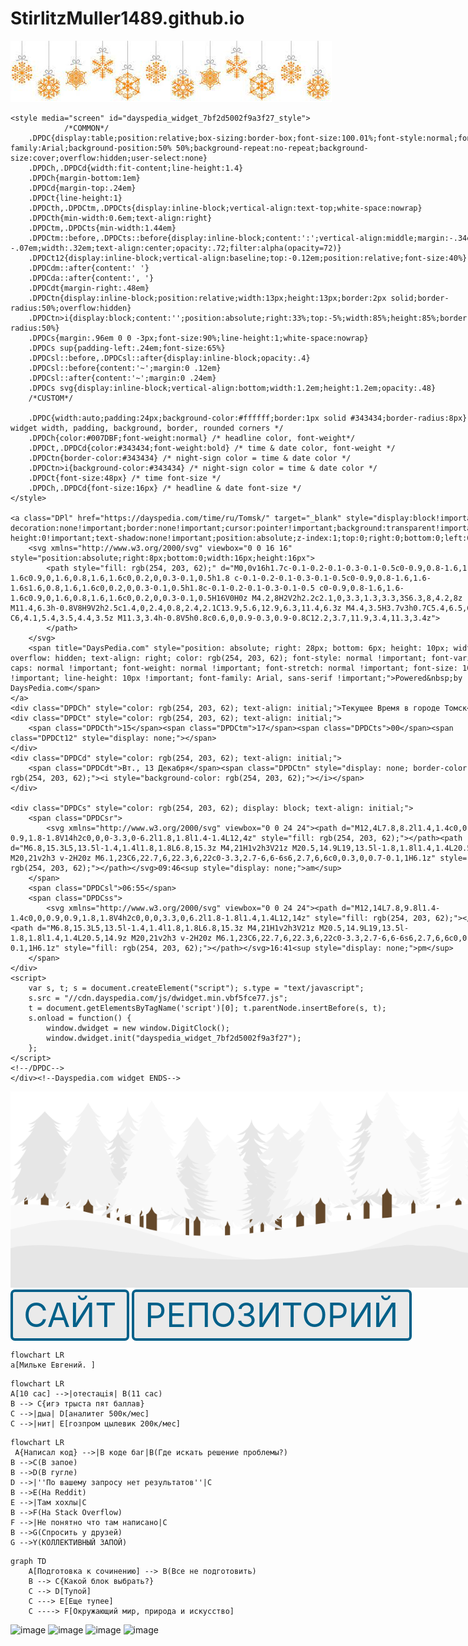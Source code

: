 # StirlitzMuller1489.github.io
<style>
.nav div {
    display: inline-block;
}
</style>
<div class="nav">
<div>
<img src="Unknown.jpeg">


<!--Dayspedia.com widget--><div class="DPDC" cityid="5720" lang="ru" id="dayspedia_widget_7bf2d5002f9a3f27" host="https://dayspedia.com" ampm="false" nightsign="true" sun="true" style="background-image: url(&quot;https://cdn.dayspedia.com/img/widgets/bg-9.png&quot;); border-color: rgb(255, 255, 255); border-width: 0px; width: auto;">

	<style media="screen" id="dayspedia_widget_7bf2d5002f9a3f27_style">
				/*COMMON*/
		.DPDC{display:table;position:relative;box-sizing:border-box;font-size:100.01%;font-style:normal;font-family:Arial;background-position:50% 50%;background-repeat:no-repeat;background-size:cover;overflow:hidden;user-select:none}
		.DPDCh,.DPDCd{width:fit-content;line-height:1.4}
		.DPDCh{margin-bottom:1em}
		.DPDCd{margin-top:.24em}
		.DPDCt{line-height:1}
		.DPDCth,.DPDCtm,.DPDCts{display:inline-block;vertical-align:text-top;white-space:nowrap}
		.DPDCth{min-width:0.6em;text-align:right}
		.DPDCtm,.DPDCts{min-width:1.44em}
		.DPDCtm::before,.DPDCts::before{display:inline-block;content:':';vertical-align:middle;margin:-.34em 0 0 -.07em;width:.32em;text-align:center;opacity:.72;filter:alpha(opacity=72)}
		.DPDCt12{display:inline-block;vertical-align:baseline;top:-0.12em;position:relative;font-size:40%}
		.DPDCdm::after{content:' '}
		.DPDCda::after{content:', '}
		.DPDCdt{margin-right:.48em}
		.DPDCtn{display:inline-block;position:relative;width:13px;height:13px;border:2px solid;border-radius:50%;overflow:hidden}
		.DPDCtn>i{display:block;content:'';position:absolute;right:33%;top:-5%;width:85%;height:85%;border-radius:50%}
		.DPDCs{margin:.96em 0 0 -3px;font-size:90%;line-height:1;white-space:nowrap}
		.DPDCs sup{padding-left:.24em;font-size:65%}
		.DPDCsl::before,.DPDCsl::after{display:inline-block;opacity:.4}
		.DPDCsl::before{content:'~';margin:0 .12em}
		.DPDCsl::after{content:'~';margin:0 .24em}
		.DPDCs svg{display:inline-block;vertical-align:bottom;width:1.2em;height:1.2em;opacity:.48}
		/*CUSTOM*/
		
		.DPDC{width:auto;padding:24px;background-color:#ffffff;border:1px solid #343434;border-radius:8px} /* widget width, padding, background, border, rounded corners */
		.DPDCh{color:#007DBF;font-weight:normal} /* headline color, font-weight*/
		.DPDCt,.DPDCd{color:#343434;font-weight:bold} /* time & date color, font-weight */
		.DPDCtn{border-color:#343434} /* night-sign color = time & date color */
		.DPDCtn>i{background-color:#343434} /* night-sign color = time & date color */
		.DPDCt{font-size:48px} /* time font-size */
		.DPDCh,.DPDCd{font-size:16px} /* headline & date font-size */
	</style>

	<a class="DPl" href="https://dayspedia.com/time/ru/Tomsk/" target="_blank" style="display:block!important;text-decoration:none!important;border:none!important;cursor:pointer!important;background:transparent!important;line-height:0!important;text-shadow:none!important;position:absolute;z-index:1;top:0;right:0;bottom:0;left:0">
		<svg xmlns="http://www.w3.org/2000/svg" viewbox="0 0 16 16" style="position:absolute;right:8px;bottom:0;width:16px;height:16px">
			<path style="fill: rgb(254, 203, 62);" d="M0,0v16h1.7c-0.1-0.2-0.1-0.3-0.1-0.5c0-0.9,0.8-1.6,1.6-1.6c0.9,0,1.6,0.8,1.6,1.6c0,0.2,0,0.3-0.1,0.5h1.8 c-0.1-0.2-0.1-0.3-0.1-0.5c0-0.9,0.8-1.6,1.6-1.6s1.6,0.8,1.6,1.6c0,0.2,0,0.3-0.1,0.5h1.8c-0.1-0.2-0.1-0.3-0.1-0.5 c0-0.9,0.8-1.6,1.6-1.6c0.9,0,1.6,0.8,1.6,1.6c0,0.2,0,0.3-0.1,0.5H16V0H0z M4.2,8H2V2h2.2c2.1,0,3.3,1.3,3.3,3S6.3,8,4.2,8z M11.4,6.3h-0.8V8H9V2h2.5c1.4,0,2.4,0.8,2.4,2.1C13.9,5.6,12.9,6.3,11.4,6.3z M4.4,3.5H3.7v3h0.7C5.4,6.5,6,6,6,5 C6,4.1,5.4,3.5,4.4,3.5z M11.3,3.4h-0.8V5h0.8c0.6,0,0.9-0.3,0.9-0.8C12.2,3.7,11.9,3.4,11.3,3.4z">
			</path>
		</svg>
		<span title="DaysPedia.com" style="position: absolute; right: 28px; bottom: 6px; height: 10px; width: 60px; overflow: hidden; text-align: right; color: rgb(254, 203, 62); font-style: normal !important; font-variant-caps: normal !important; font-weight: normal !important; font-stretch: normal !important; font-size: 10px !important; line-height: 10px !important; font-family: Arial, sans-serif !important;">Powered&nbsp;by DaysPedia.com</span>
	</a>
	<div class="DPDCh" style="color: rgb(254, 203, 62); text-align: initial;">Текущее Время в городе Томск</div>
	<div class="DPDCt" style="color: rgb(254, 203, 62); text-align: initial;">
		<span class="DPDCth">15</span><span class="DPDCtm">17</span><span class="DPDCts">00</span><span class="DPDCt12" style="display: none;"></span>
	</div>
	<div class="DPDCd" style="color: rgb(254, 203, 62); text-align: initial;">
		<span class="DPDCdt">Вт., 13 Декабря</span><span class="DPDCtn" style="display: none; border-color: rgb(254, 203, 62);"><i style="background-color: rgb(254, 203, 62);"></i></span>
	</div>
	
	<div class="DPDCs" style="color: rgb(254, 203, 62); display: block; text-align: initial;">
		<span class="DPDCsr">
			<svg xmlns="http://www.w3.org/2000/svg" viewbox="0 0 24 24"><path d="M12,4L7.8,8.2l1.4,1.4c0,0,0.9-0.9,1.8-1.8V14h2c0,0,0-3.3,0-6.2l1.8,1.8l1.4-1.4L12,4z" style="fill: rgb(254, 203, 62);"></path><path d="M6.8,15.3L5,13.5l-1.4,1.4l1.8,1.8L6.8,15.3z M4,21H1v2h3V21z M20.5,14.9L19,13.5l-1.8,1.8l1.4,1.4L20.5,14.9z M20,21v2h3 v-2H20z M6.1,23C6,22.7,6,22.3,6,22c0-3.3,2.7-6,6-6s6,2.7,6,6c0,0.3,0,0.7-0.1,1H6.1z" style="fill: rgb(254, 203, 62);"></path></svg>09:46<sup style="display: none;">am</sup>
		</span>
		<span class="DPDCsl">06:55</span>
		<span class="DPDCss">
			<svg xmlns="http://www.w3.org/2000/svg" viewbox="0 0 24 24"><path d="M12,14L7.8,9.8l1.4-1.4c0,0,0.9,0.9,1.8,1.8V4h2c0,0,0,3.3,0,6.2l1.8-1.8l1.4,1.4L12,14z" style="fill: rgb(254, 203, 62);"></path><path d="M6.8,15.3L5,13.5l-1.4,1.4l1.8,1.8L6.8,15.3z M4,21H1v2h3V21z M20.5,14.9L19,13.5l-1.8,1.8l1.4,1.4L20.5,14.9z M20,21v2h3 v-2H20z M6.1,23C6,22.7,6,22.3,6,22c0-3.3,2.7-6,6-6s6,2.7,6,6c0,0.3,0,0.7-0.1,1H6.1z" style="fill: rgb(254, 203, 62);"></path></svg>16:41<sup style="display: none;">pm</sup>
		</span>
	</div>
	<script>
		var s, t; s = document.createElement("script"); s.type = "text/javascript";
		s.src = "//cdn.dayspedia.com/js/dwidget.min.vbf5fce77.js";
		t = document.getElementsByTagName('script')[0]; t.parentNode.insertBefore(s, t);
		s.onload = function() {
			window.dwidget = new window.DigitClock();
			window.dwidget.init("dayspedia_widget_7bf2d5002f9a3f27");
		};
	</script>
	<!--/DPDC-->
	</div><!--Dayspedia.com widget ENDS-->
<img src="layer.png">	

</div>
	
<style>
.button_1670312305034 {
    display: inline-block !important;
    text-decoration: none !important;
    background-color: #eaeaea !important;
    color: #006089 !important;
    border: 4px solid #006089 !important;
    border-radius: 7px !important;
    font-size: 53px !important;
    padding: 5px 17px !important; 
    transition: all 0.2s ease !important;
}
.button_1670312305034:hover{
    text-decoration: none !important; 
    background-color: #437efd !important;
    color: #000000 !important;
    border-color: #006089 !important;
}
</style>
<a href="https://stirlitzmuller1489.github.io/" class="button_1670312305034" target="_blank">
  САЙТ
</a>

<style>
.button_1670312305034 {
    display: inline-block !important;
    text-decoration: none !important;
    background-color: #eaeaea !important;
    color: #006089 !important;
    border: 4px solid #006089 !important;
    border-radius: 7px !important;
    font-size: 53px !important;
    padding: 5px 17px !important; 
    transition: all 0.2s ease !important;
}
.button_1670312305034:hover{
    text-decoration: none !important; 
    background-color: #437efd !important;
    color: #000000 !important;
    border-color: #006089 !important;
}
</style>
<a href="https://github.com/StirlitzMuller1489/StirlitzMuller1489.github.io/blob/main/README.md" class="button_1670312305034" target="_blank">
  РЕПОЗИТОРИЙ
</a>


```mermaid
flowchart LR
a[Мильке Евгений. ]
```

```mermaid
flowchart LR
A[10 сас] -->|отестацiя| B(11 сас)
B --> C{игэ трыста пят баллав}
C -->|дыа| D[аналитег 500к/мес]
C -->|нит| E[гозпром цылевик 200к/мес]
```

```mermaid
flowchart LR
 A{Написал код} -->|В коде баг|B(Где искать решение проблемы?)
B -->C(В запое)
B -->D(В гугле)
D -->|''По вашему запросу нет результатов''|C
B -->E(На Reddit)
E -->|Там хохлы|C
B -->F(На Stack Overflow)
F -->|Не понятно что там написано|C
B -->G(Спросить у друзей)
G -->Y(КОЛЛЕКТИВНЫЙ ЗАПОЙ)
```
```mermaid
graph TD
    A[Подготовка к сочинению] --> B(Все не подготовить)
    B --> C{Какой блок выбрать?}
    C --> D[Тупой]
    C ---> E[Еще тупее]
    C ----> F[Окружающий мир, природа и искусство]
```
![image](https://user-images.githubusercontent.com/114472400/205867761-af4a4b39-75e9-421b-8c80-c3244f50ea24.png)
![image](https://user-images.githubusercontent.com/114472400/205867846-2d0ddba2-3c92-4235-bcc7-13aa2024cafe.png)
![image](https://user-images.githubusercontent.com/114472400/205867980-24160cc6-da73-43cb-8631-270625c4181e.png)
![image](https://user-images.githubusercontent.com/114472400/205869024-7f35184c-07aa-4b0c-945c-4aaa3a9c6a72.png)


  
